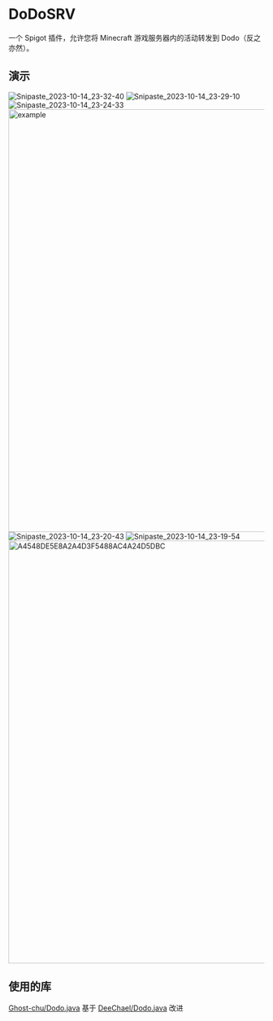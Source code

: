 # DoDoSRV

一个 Spigot 插件，允许您将 Minecraft 游戏服务器内的活动转发到 Dodo（反之亦然）。

## 演示

![Snipaste_2023-10-14_23-32-40](https://github.com/Ghost-chu/DoDoSRV/assets/30802565/ba3215bd-f006-4b0b-b07f-52353da71c73)
![Snipaste_2023-10-14_23-29-10](https://github.com/Ghost-chu/DoDoSRV/assets/30802565/6701757b-8c95-43c9-a89e-025fe49890fe)
![Snipaste_2023-10-14_23-24-33](https://github.com/Ghost-chu/DoDoSRV/assets/30802565/e8780a59-162d-45a2-b0d0-27045df231f9)
<img width="830" alt="example" src="https://github.com/Ghost-chu/DoDoSRV/assets/30802565/f564d3f1-2468-4907-8171-98dcc78fbd42">
![Snipaste_2023-10-14_23-20-43](https://github.com/Ghost-chu/DoDoSRV/assets/30802565/b0643cbb-7995-4d2e-993a-24a69225f04e)
![Snipaste_2023-10-14_23-19-54](https://github.com/Ghost-chu/DoDoSRV/assets/30802565/38503d8f-a066-4724-859d-ff98c9ce545b)
<img width="830" alt="A4548DE5E8A2A4D3F5488AC4A24D5DBC" src="https://github.com/Ghost-chu/DoDoSRV/assets/30802565/a5c5d040-0113-490a-97d9-3b3a294e819c">


## 使用的库

[Ghost-chu/Dodo.java](https://github.com/Ghost-chu/Dodo.java) 基于 [DeeChael/Dodo.java](https://github.com/DeeChael/Dodo.java) 改进
